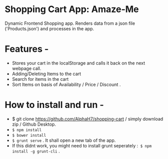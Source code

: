 # Shopping Cart App: Amaze-Me

Dynamic Frontend Shopping app. Renders data from a json file ('Products.json') and processes in the app.

# Features -

  - Stores your cart in the localStorage and calls it back on the next webpage call.
  - Adding/Deleting Items to the cart
  - Search for items in the cart
  - Sort Items on basis of Availability / Price / Discount . 


# How to install and run - 
  - $ git clone https://github.com/AlphaH7/shopping-cart / simply download zip / Github Desktop.
  - ``` $ npm install ```
  - ``` $ bower install ``` 
  - ``` $ grunt serve ``` . It shall open a new tab of the app.
  - If this didnt work, you might need to install grunt seperately :```  $ npm install -g grunt-cli ``` .
